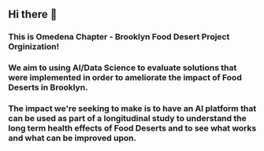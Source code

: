 ## Hi there 👋

### This is Omedena Chapter - Brooklyn Food Desert Project Orginization!

### We aim to using AI/Data Science to evaluate solutions that were implemented in order to ameliorate the impact of Food Deserts in Brooklyn. 
### The impact we're seeking to make is to have an AI platform that can be used as part of a longitudinal study to understand the long term health effects of Food Deserts and to see what works and what can be improved upon.

